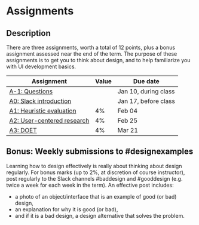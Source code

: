 # Assignments

## Description
There are three assignments, worth a total of 12 points, plus a bonus assignment assessed near the end of the term. The purpose of these assignments is to get you to think about design, and to help familiarize you with UI development basics.

<!-- Assignments are to be completed individually. You may speak to your classmates about the ideas, but are not allowed to use one another's writing or to share code. -->

| Assignment                                          | Value | Due date             |
|-----------------------------------------------------|-------| ---------------------|
| [A-1: Questions](#!pages/assignment-1.md)           |       | Jan 10, during class |
| [A0: Slack introduction](#!pages/assignment0.md)    |       | Jan 17, before class |
| [A1: Heuristic evaluation](#!pages/assignment1.md)  | 4%    | Feb 04               |
| [A2: User-centered research](#!pages/assignment2.md)| 4%    | Feb 25               |
| [A3: DOET](#!pages/assignment3.md)                  | 4%    | Mar 21               |



## Bonus: Weekly submissions to #designexamples
Learning how to design effectively is really about thinking about design regularly. For bonus marks (up to 2%, at discretion of course instructor), post regularly to the Slack channels #baddesign and #gooddesign (e.g. twice a week for each week in the term). An effective post includes:
- a photo of an object/interface that is an example of good (or bad) design,
- an explanation for why it is good (or bad),
- and if it is a bad design, a design alternative that solves the problem.